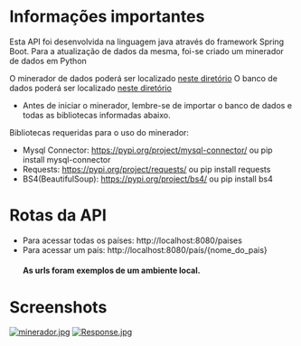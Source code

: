 # Informações importantes
Esta API foi desenvolvida na linguagem java através do framework Spring Boot.
Para a atualização de dados da mesma, foi-se criado um minerador de dados em Python

O minerador de dados poderá ser localizado [neste diretório](minerador/covid19_api_mine.py)
O banco de dados poderá ser localizado [neste diretório](db/status.sql)

- Antes de iniciar o minerador, lembre-se de importar o banco de dados e todas as bibliotecas informadas abaixo.

Bibliotecas requeridas para o uso do minerador:
- Mysql Connector: https://pypi.org/project/mysql-connector/ ou pip install mysql-connector
- Requests: https://pypi.org/project/requests/ ou pip install requests
- BS4(BeautifulSoup): https://pypi.org/project/bs4/ ou pip install bs4

# Rotas da API

- Para acessar todas os países: http://localhost:8080/paises
- Para acessar um país: http://localhost:8080/país/{nome_do_pais}
  #### As urls foram exemplos de um ambiente local.

# Screenshots
[![minerador.jpg](https://i.postimg.cc/Y9zpDdns/minerador.jpg)](https://postimg.cc/S2jFJfp6)
[![Response.jpg](https://i.postimg.cc/vH2bggxC/Response.jpg)](https://postimg.cc/cr3VPJmc)
